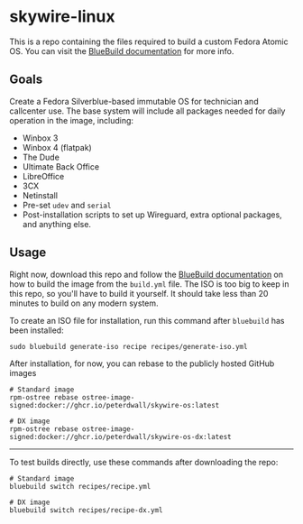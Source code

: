 # skywire-linux

This is a repo containing the files required to build a custom Fedora Atomic OS. You can visit the [BlueBuild documentation](https://blue-build.org/learn/getting-started/) for more info.

## Goals

Create a Fedora Silverblue-based immutable OS for technician and callcenter use. The base system will include all packages needed for daily operation in the image, including:

- Winbox 3
- Winbox 4 (flatpak)
- The Dude
- Ultimate Back Office
- LibreOffice
- 3CX
- Netinstall
- Pre-set `udev` and `serial`
- Post-installation scripts to set up Wireguard, extra optional packages, and anything else.

## Usage

Right now, download this repo and follow the [BlueBuild documentation](https://blue-build.org/how-to/setup/) on how to build the image from the `build.yml` file. The ISO is too big to keep in this repo, so you'll have to build it yourself. It should take less than 20 minutes to build on any modern system.

To create an ISO file for installation, run this command after `bluebuild` has been installed:

```
sudo bluebuild generate-iso recipe recipes/generate-iso.yml
```

After installation, for now, you can rebase to the publicly hosted GitHub images

```
# Standard image
rpm-ostree rebase ostree-image-signed:docker://ghcr.io/peterdwall/skywire-os:latest

# DX image
rpm-ostree rebase ostree-image-signed:docker://ghcr.io/peterdwall/skywire-os-dx:latest

```

---

To test builds directly, use these commands after downloading the repo:

```
# Standard image
bluebuild switch recipes/recipe.yml

# DX image
bluebuild switch recipes/recipe-dx.yml
```
